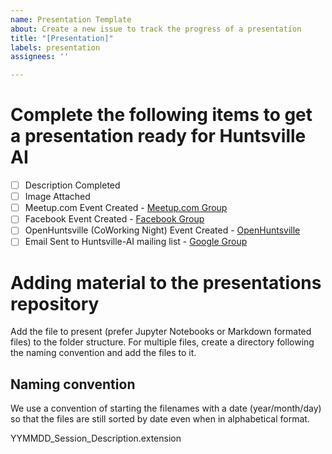 ```yaml
---
name: Presentation Template
about: Create a new issue to track the progress of a presentation
title: "[Presentation]"
labels: presentation
assignees: ''

---
```


# Complete the following items to get a presentation ready for Huntsville AI

- [ ] Description Completed
- [ ] Image Attached
- [ ] Meetup.com Event Created - [Meetup.com Group](https://www.meetup.com/Huntsville-AI/)
- [ ] Facebook Event Created - [Facebook Group](https://www.facebook.com/groups/hsvai/)
- [ ] OpenHuntsville (CoWorking Night) Event Created - [OpenHuntsville](https://www.openhuntsville.com/)
- [ ] Email Sent to Huntsville-AI mailing list - [Google Group](mailto:hsv-ai@googlegroups.com?subject=Next%20Meetup)

# Adding material to the presentations repository

Add the file to present (prefer Jupyter Notebooks or Markdown formated files) to the folder structure. For multiple files, create a directory following the naming convention and add the files to it.

## Naming convention

We use a convention of starting the filenames with a date (year/month/day) so that the files are still sorted by date even when in alphabetical format.

YYMMDD_Session_Description.extension
